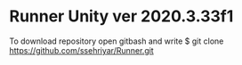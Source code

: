 # Runner Unity ver 2020.3.33f1
To download repository open gitbash and write
$ git clone https://github.com/ssehriyar/Runner.git

